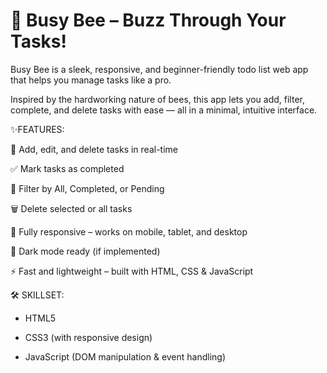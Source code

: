 # 🐝 Busy Bee – Buzz Through Your Tasks!


Busy Bee is a sleek, responsive, and beginner-friendly todo list web app that helps you manage tasks like a pro.

Inspired by the hardworking nature of bees, this app lets you add, filter, complete, and delete tasks with ease — all in a minimal, intuitive interface.



✨FEATURES:


📌 Add, edit, and delete tasks in real-time

✅ Mark tasks as completed

🎯 Filter by All, Completed, or Pending

🗑️ Delete selected or all tasks

📱 Fully responsive – works on mobile, tablet, and desktop

🌙 Dark mode ready (if implemented)

⚡ Fast and lightweight – built with HTML, CSS & JavaScript



🛠️ SKILLSET:

* HTML5

* CSS3 (with responsive design)

* JavaScript (DOM manipulation & event handling)



